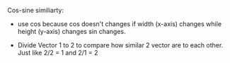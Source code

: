 Cos-sine similiarty: 
+ use cos because cos doesn't changes if width (x-axis) changes while height (y-axis) changes sin changes.  

+ Divide Vector 1 to 2 to compare how similar 2 vector are to each other. Just like 2/2 = 1 and 2/1 = 2

